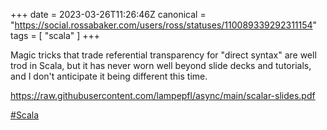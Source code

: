 +++
date = 2023-03-26T11:26:46Z
canonical = "https://social.rossabaker.com/users/ross/statuses/110089339292311154"
tags = [ "scala" ]
+++

<p>Magic tricks that trade referential transparency for &quot;direct syntax&quot; are well trod in Scala, but it has never worn well beyond slide decks and tutorials, and I don&#39;t anticipate it being different this time.</p><p><a href="https://raw.githubusercontent.com/lampepfl/async/main/scalar-slides.pdf" target="_blank" rel="nofollow noopener noreferrer"><span class="invisible">https://</span><span class="ellipsis">raw.githubusercontent.com/lamp</span><span class="invisible">epfl/async/main/scalar-slides.pdf</span></a></p><p><a href="https://social.rossabaker.com/tags/Scala" class="mention hashtag" rel="tag">#<span>Scala</span></a></p>
